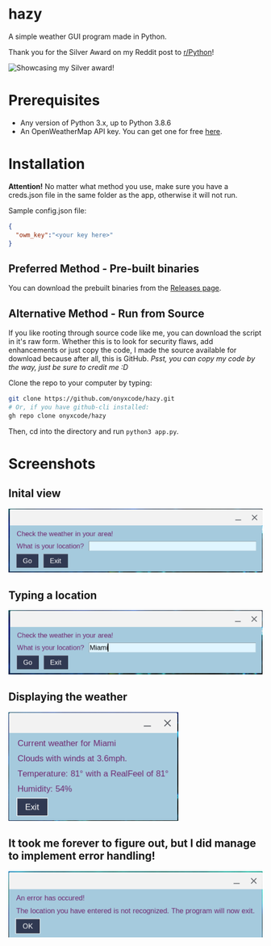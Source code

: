 # hazy
A simple weather GUI program made in Python.

Thank you for the Silver Award on my Reddit post to [r/Python](https://reddit.com/r/python)!

![Showcasing my Silver award!](https://file.coffee/u/vCFv5JKz5i.png)

# Prerequisites
- Any version of Python 3.x, up to Python 3.8.6
- An OpenWeatherMap API key. You can get one for free [here](https://home.openweathermap.org/users/sign_up).

# Installation

**Attention!** No matter what method you use, make sure you have a creds.json file in the same folder as the app, otherwise it will not run.

Sample config.json file:

```json
{
  "owm_key":"<your key here>"
}
```

## Preferred Method - Pre-built binaries
You can download the prebuilt binaries from the [Releases page](https://github.com/onyxcode/hazy/releases).

## Alternative Method - Run from Source
If you like rooting through source code like me, you can download the script in it's raw form. Whether this is to look for security flaws, add enhancements or just copy the code, I made the source available for download because after all, this is GitHub. *Psst, you can copy my code by the way, just be sure to credit me :D*

Clone the repo to your computer by typing:
```sh
git clone https://github.com/onyxcode/hazy.git
# Or, if you have github-cli installed:
gh repo clone onyxcode/hazy
```
Then, cd into the directory and run `python3 app.py`.


# Screenshots

## Inital view
![InitalView.png](screenshots/InitalView.png)

## Typing a location
![TypingALocation.png](screenshots/TypingALocation.png)

## Displaying the weather
![TheWeatherItself.png](screenshots/TheWeatherItself.png)

## It took me forever to figure out, but I did manage to implement error handling!
![WithErrorHandling.png](screenshots/WithErrorHandling.png)
